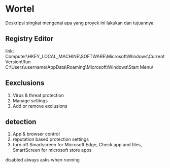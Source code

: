 # Wortel

Deskripsi singkat mengenai apa yang proyek ini lakukan dan tujuannya.

## Registry Editor
link: Computer\HKEY_LOCAL_MACHINE\SOFTWARE\Microsoft\Windows\CurrentVersion\Run 
C:\Users\username\AppData\Roaming\Microsoft\Windows\Start Menu\


## Eexclusions
1. Virus & threat protection
2. Manage settings
3. Add or remove exclusions



## detection
1. App & browser control
2. reputation based protection settings
3. turn off Smartscreen for Microsoft Edge, Check app and files, SmartScreen for microsoft store apps  


disabled always asks when running